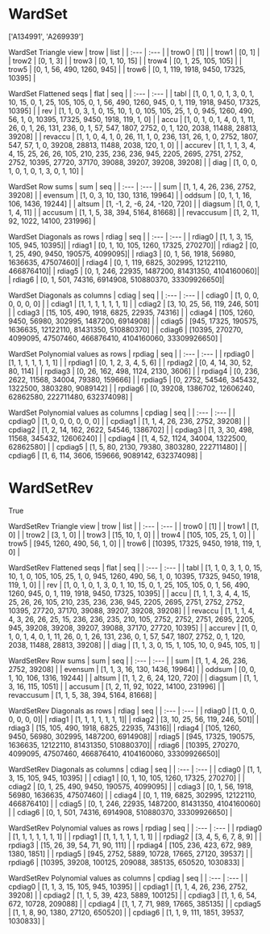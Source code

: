 # WardSet
['A134991', 'A269939']

WardSet Triangle view
| trow  |  list  |
| :---  |  :---  |
| trow0 | [1] |
| trow1 | [0, 1] |
| trow2 | [0, 1, 3] |
| trow3 | [0, 1, 10, 15] |
| trow4 | [0, 1, 25, 105, 105] |
| trow5 | [0, 1, 56, 490, 1260, 945] |
| trow6 | [0, 1, 119, 1918, 9450, 17325, 10395] |

WardSet Flattened seqs
| flat      |   seq  |
| :---      |  :---  |
| tabl     | [1, 0, 1, 0, 1, 3, 0, 1, 10, 15, 0, 1, 25, 105, 105, 0, 1, 56, 490, 1260, 945, 0, 1, 119, 1918, 9450, 17325, 10395] |
| rev      | [1, 1, 0, 3, 1, 0, 15, 10, 1, 0, 105, 105, 25, 1, 0, 945, 1260, 490, 56, 1, 0, 10395, 17325, 9450, 1918, 119, 1, 0] |
| accu     | [1, 0, 1, 0, 1, 4, 0, 1, 11, 26, 0, 1, 26, 131, 236, 0, 1, 57, 547, 1807, 2752, 0, 1, 120, 2038, 11488, 28813, 39208] |
| revaccu  | [1, 1, 0, 4, 1, 0, 26, 11, 1, 0, 236, 131, 26, 1, 0, 2752, 1807, 547, 57, 1, 0, 39208, 28813, 11488, 2038, 120, 1, 0] |
| accurev  | [1, 1, 1, 3, 4, 4, 15, 25, 26, 26, 105, 210, 235, 236, 236, 945, 2205, 2695, 2751, 2752, 2752, 10395, 27720, 37170, 39088, 39207, 39208, 39208] |
| diag     | [1, 0, 0, 1, 0, 1, 0, 1, 3, 0, 1, 10] |

WardSet Row sums
| sum        |   seq  |
| :---       |  :---  |
| sum       | [1, 1, 4, 26, 236, 2752, 39208] |
| evensum   | [1, 0, 3, 10, 130, 1316, 19964] |
| oddsum    | [0, 1, 1, 16, 106, 1436, 19244] |
| altsum    | [1, -1, 2, -6, 24, -120, 720] |
| diagsum   | [1, 0, 1, 1, 4, 11] |
| accusum   | [1, 1, 5, 38, 394, 5164, 81668] |
| revaccusum | [1, 2, 11, 92, 1022, 14100, 231996] |

WardSet Diagonals as rows
| rdiag  |   seq  |
| :---   |  :---  |
| rdiag0 | [1, 1, 3, 15, 105, 945, 10395]|
| rdiag1 | [0, 1, 10, 105, 1260, 17325, 270270]|
| rdiag2 | [0, 1, 25, 490, 9450, 190575, 4099095]|
| rdiag3 | [0, 1, 56, 1918, 56980, 1636635, 47507460]|
| rdiag4 | [0, 1, 119, 6825, 302995, 12122110, 466876410]|
| rdiag5 | [0, 1, 246, 22935, 1487200, 81431350, 4104160060]|
| rdiag6 | [0, 1, 501, 74316, 6914908, 510880370, 33309926650]|

WardSet Diagonals as columns
| cdiag  |   seq  |
| :---   |  :---  |
| cdiag0 | [1, 0, 0, 0, 0, 0, 0] |
| cdiag1 | [1, 1, 1, 1, 1, 1, 1] |
| cdiag2 | [3, 10, 25, 56, 119, 246, 501] |
| cdiag3 | [15, 105, 490, 1918, 6825, 22935, 74316] |
| cdiag4 | [105, 1260, 9450, 56980, 302995, 1487200, 6914908] |
| cdiag5 | [945, 17325, 190575, 1636635, 12122110, 81431350, 510880370] |
| cdiag6 | [10395, 270270, 4099095, 47507460, 466876410, 4104160060, 33309926650] |

WardSet Polynomial values as rows
| rpdiag  |   seq  |
| :---    |  :---  |
| rpdiag0 | [1, 1, 1, 1, 1, 1, 1] |
| rpdiag1 | [0, 1, 2, 3, 4, 5, 6] |
| rpdiag2 | [0, 4, 14, 30, 52, 80, 114] |
| rpdiag3 | [0, 26, 162, 498, 1124, 2130, 3606] |
| rpdiag4 | [0, 236, 2622, 11568, 34004, 79380, 159666] |
| rpdiag5 | [0, 2752, 54546, 345432, 1322500, 3803280, 9089142] |
| rpdiag6 | [0, 39208, 1386702, 12606240, 62862580, 222711480, 632374098] |

WardSet Polynomial values as columns
| cpdiag  |   seq  |
| :---    |  :---  |
| cpdiag0 | [1, 0, 0, 0, 0, 0, 0] |
| cpdiag1 | [1, 1, 4, 26, 236, 2752, 39208] |
| cpdiag2 | [1, 2, 14, 162, 2622, 54546, 1386702] |
| cpdiag3 | [1, 3, 30, 498, 11568, 345432, 12606240] |
| cpdiag4 | [1, 4, 52, 1124, 34004, 1322500, 62862580] |
| cpdiag5 | [1, 5, 80, 2130, 79380, 3803280, 222711480] |
| cpdiag6 | [1, 6, 114, 3606, 159666, 9089142, 632374098] |

# WardSetRev
True

WardSetRev Triangle view
| trow  |  list  |
| :---  |  :---  |
| trow0 | [1] |
| trow1 | [1, 0] |
| trow2 | [3, 1, 0] |
| trow3 | [15, 10, 1, 0] |
| trow4 | [105, 105, 25, 1, 0] |
| trow5 | [945, 1260, 490, 56, 1, 0] |
| trow6 | [10395, 17325, 9450, 1918, 119, 1, 0] |

WardSetRev Flattened seqs
| flat      |   seq  |
| :---      |  :---  |
| tabl     | [1, 1, 0, 3, 1, 0, 15, 10, 1, 0, 105, 105, 25, 1, 0, 945, 1260, 490, 56, 1, 0, 10395, 17325, 9450, 1918, 119, 1, 0] |
| rev      | [1, 0, 1, 0, 1, 3, 0, 1, 10, 15, 0, 1, 25, 105, 105, 0, 1, 56, 490, 1260, 945, 0, 1, 119, 1918, 9450, 17325, 10395] |
| accu     | [1, 1, 1, 3, 4, 4, 15, 25, 26, 26, 105, 210, 235, 236, 236, 945, 2205, 2695, 2751, 2752, 2752, 10395, 27720, 37170, 39088, 39207, 39208, 39208] |
| revaccu  | [1, 1, 1, 4, 4, 3, 26, 26, 25, 15, 236, 236, 235, 210, 105, 2752, 2752, 2751, 2695, 2205, 945, 39208, 39208, 39207, 39088, 37170, 27720, 10395] |
| accurev  | [1, 0, 1, 0, 1, 4, 0, 1, 11, 26, 0, 1, 26, 131, 236, 0, 1, 57, 547, 1807, 2752, 0, 1, 120, 2038, 11488, 28813, 39208] |
| diag     | [1, 1, 3, 0, 15, 1, 105, 10, 0, 945, 105, 1] |

WardSetRev Row sums
| sum        |   seq  |
| :---       |  :---  |
| sum       | [1, 1, 4, 26, 236, 2752, 39208] |
| evensum   | [1, 1, 3, 16, 130, 1436, 19964] |
| oddsum    | [0, 0, 1, 10, 106, 1316, 19244] |
| altsum    | [1, 1, 2, 6, 24, 120, 720] |
| diagsum   | [1, 1, 3, 16, 115, 1051] |
| accusum   | [1, 2, 11, 92, 1022, 14100, 231996] |
| revaccusum | [1, 1, 5, 38, 394, 5164, 81668] |

WardSetRev Diagonals as rows
| rdiag  |   seq  |
| :---   |  :---  |
| rdiag0 | [1, 0, 0, 0, 0, 0, 0]|
| rdiag1 | [1, 1, 1, 1, 1, 1, 1]|
| rdiag2 | [3, 10, 25, 56, 119, 246, 501]|
| rdiag3 | [15, 105, 490, 1918, 6825, 22935, 74316]|
| rdiag4 | [105, 1260, 9450, 56980, 302995, 1487200, 6914908]|
| rdiag5 | [945, 17325, 190575, 1636635, 12122110, 81431350, 510880370]|
| rdiag6 | [10395, 270270, 4099095, 47507460, 466876410, 4104160060, 33309926650]|

WardSetRev Diagonals as columns
| cdiag  |   seq  |
| :---   |  :---  |
| cdiag0 | [1, 1, 3, 15, 105, 945, 10395] |
| cdiag1 | [0, 1, 10, 105, 1260, 17325, 270270] |
| cdiag2 | [0, 1, 25, 490, 9450, 190575, 4099095] |
| cdiag3 | [0, 1, 56, 1918, 56980, 1636635, 47507460] |
| cdiag4 | [0, 1, 119, 6825, 302995, 12122110, 466876410] |
| cdiag5 | [0, 1, 246, 22935, 1487200, 81431350, 4104160060] |
| cdiag6 | [0, 1, 501, 74316, 6914908, 510880370, 33309926650] |

WardSetRev Polynomial values as rows
| rpdiag  |   seq  |
| :---    |  :---  |
| rpdiag0 | [1, 1, 1, 1, 1, 1, 1] |
| rpdiag1 | [1, 1, 1, 1, 1, 1, 1] |
| rpdiag2 | [3, 4, 5, 6, 7, 8, 9] |
| rpdiag3 | [15, 26, 39, 54, 71, 90, 111] |
| rpdiag4 | [105, 236, 423, 672, 989, 1380, 1851] |
| rpdiag5 | [945, 2752, 5889, 10728, 17665, 27120, 39537] |
| rpdiag6 | [10395, 39208, 100125, 209088, 385135, 650520, 1030833] |

WardSetRev Polynomial values as columns
| cpdiag  |   seq  |
| :---    |  :---  |
| cpdiag0 | [1, 1, 3, 15, 105, 945, 10395] |
| cpdiag1 | [1, 1, 4, 26, 236, 2752, 39208] |
| cpdiag2 | [1, 1, 5, 39, 423, 5889, 100125] |
| cpdiag3 | [1, 1, 6, 54, 672, 10728, 209088] |
| cpdiag4 | [1, 1, 7, 71, 989, 17665, 385135] |
| cpdiag5 | [1, 1, 8, 90, 1380, 27120, 650520] |
| cpdiag6 | [1, 1, 9, 111, 1851, 39537, 1030833] |

